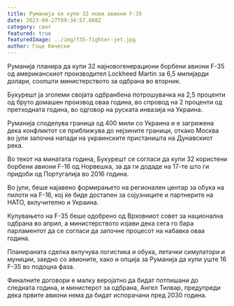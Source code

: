 ```yaml
---
title: Руманија ќе купи 32 нови авиони F-35
date: 2023-09-27T09:34:57.608Z
category: свет
featured: true
featuredImage: ../img/f35-fighter-jet.jpg
author: Гоце Кически
---
```

Руманија планира да купи 32 најновогенерациони борбени авиони F-35 од американскиот производител Lockheed Martin за 6,5 милијарди долари, соопшти министерството за одбрана во вторник.

Букурешт ја зголеми својата одбранбена потрошувачка на 2,5 проценти од бруто домашен производ оваа година, во спровод на 2 проценти од претходната година, во одговор на руската инвазија на Украина.

Руманија споделува граница од 400 мили со Украина и е загрижена дека конфликтот се приближува до нејзините граници, откако Москва во јули започна напади на украинските пристаништа на Дунавскиот река.

Во текот на минатата година, Букурешт се согласи да купи 32 користени борбени авиони F-16 од Норвешка, за да ги додаде на 17-те што ги придоби од Португалија во 2016 година.

Во јули, беше најавено формирањето на регионален центар за обука на пилоти на F-16, кој ќе биде достапен за сојузниците и партнерите на НАТО, вклучително и Украина.

Купувањето на F-35 беше одобрено од Врховниот совет за национална одбрана во април, а министерството изјави дека сега го бара парламентот да се согласи да започне процесот на набавка оваа година.

Планираната сделка вклучува логистика и обука, летачки симулатори и муниции, заедно со авионите, како и опција за Руманија да купи уште 16 F-35 во подоцна фаза.

Финалните договори е малку веројатно да бидат потпишани до следната година, и министерот за одбрана, Ангел Тилвар, предупреди дека првите авиони нема да бидат испорачани пред 2030 година.